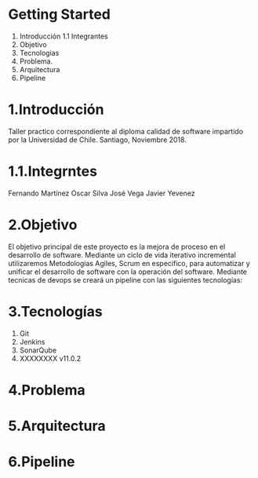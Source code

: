 # Getting Started

1.	Introducción
1.1	Integrantes
2.	Objetivo
3.	Tecnologias
4.	Problema.
5.	Arquitectura
6.	Pipeline

# 1.Introducción

Taller practico correspondiente al diploma calidad de software impartido por la Universidad de Chile. 
Santiago, Noviembre 2018.

# 1.1.Integrntes
Fernando Martínez
Oscar Silva
José Vega
Javier Yevenez

# 2.Objetivo
El objetivo principal de este proyecto es la mejora de proceso en el desarrollo de software. Mediante un ciclo de vida iterativo incremental utilizaremos Metodologias Agiles, Scrum en especifico, para automatizar y unificar el desarrollo de software con la operación del software. Mediante tecnicas de devops se creará un pipeline con las siguientes tecnologías:

# 3.Tecnologías
1.  Git 
2.  Jenkins
3.  SonarQube
4.  XXXXXXXX v11.0.2

# 4.Problema
# 5.Arquitectura
# 6.Pipeline
